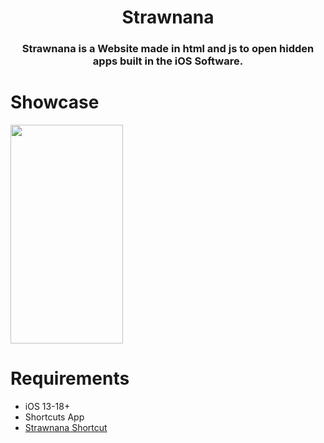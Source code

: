 <h1 align="center">Strawnana</h1>
<h3 align="center"> Strawnana is a Website made in html and js to open hidden apps built in the iOS Software.
</h3>

# Showcase
<img  src="https://github.com/user-attachments/assets/4154c7b0-ea30-450d-bbda-8982abf180d9" width="180" height="350" />

# Requirements

- iOS 13-18+
- Shortcuts App
- [Strawnana Shortcut](https://www.icloud.com/shortcuts/184b5a15788044e2a57c6da36545f143)


